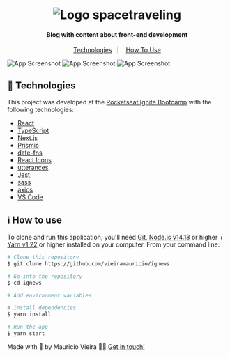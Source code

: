<h1 align="center">
    <img alt="Logo spacetraveling" src="https://res.cloudinary.com/dg5pzm35l/image/upload/v1643583947/spacetraveling-logo_k2jli6.jpg" />
    <br>

</h1>

<h4 align="center">
  Blog with content about front-end development
</h4>

<p align="center">
  <a href="#-technologies">Technologies</a>&nbsp;&nbsp;&nbsp;|&nbsp;&nbsp;&nbsp;
  <a href="#ℹ%EF%B8%8F-how-to-use">How To Use</a>
</p>

![App Screenshot](https://res.cloudinary.com/dg5pzm35l/image/upload/v1643583958/spacetraveling-screenshot-1_xehpzg.png)
![App Screenshot](https://res.cloudinary.com/dg5pzm35l/image/upload/v1643583958/spacetraveling-screenshot-2_w4bi4c.png)
![App Screenshot](https://res.cloudinary.com/dg5pzm35l/image/upload/v1643583958/spacetraveling-screenshot-3_swchln.png)


## 🚀 Technologies

This project was developed at the [Rocketseat Ignite Bootcamp](https://www.rocketseat.com.br/ignite) with the following technologies:

-  [React](https://reactjs.org/)
-  [TypeScript](https://www.typescriptlang.org/)
-  [Next.js](https://nextjs.org/)
-  [Prismic](https://prismic.io/)
-  [date-fns](https://date-fns.org/)
-  [React Icons](https://react-icons.github.io/react-icons/)
-  [utterances](https://utteranc.es/)
-  [Jest](https://jestjs.io/)
-  [sass](https://sass-lang.com/)
-  [axios](https://github.com/axios/axios)
-  [VS Code](https://code.visualstudio.com/)

## ℹ️ How to use

To clone and run this application, you'll need [Git](https://git-scm.com), [Node.js v14.18](https://nodejs.org/en/) or higher + [Yarn v1.22](https://yarnpkg.com/) or higher installed on your computer. From your command line:

  ```bash
  # Clone this repository
  $ git clone https://github.com/vieiramauricio/ignews

  # Go into the repository
  $ cd ignews

  # Add environment variables

  # Install dependencies
  $ yarn install

  # Run the app
  $ yarn start
  ```

Made with 💛 by Mauricio Vieira 👋🏼 [Get in touch!](https://www.linkedin.com/in/vieira-mauricio/)
